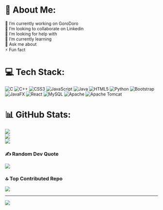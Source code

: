 # 💫 About Me:
🔭 I’m currently working on GoroDoro<br>👯 I’m looking to collaborate on Linkedin<br>🤝 I’m looking for help with <br>🌱 I’m currently learning<br>💬 Ask me about<br>⚡ Fun fact


# 💻 Tech Stack:
![C](https://img.shields.io/badge/c-%2300599C.svg?style=flat&logo=c&logoColor=white) ![C++](https://img.shields.io/badge/c++-%2300599C.svg?style=flat&logo=c%2B%2B&logoColor=white) ![CSS3](https://img.shields.io/badge/css3-%231572B6.svg?style=flat&logo=css3&logoColor=white) ![JavaScript](https://img.shields.io/badge/javascript-%23323330.svg?style=flat&logo=javascript&logoColor=%23F7DF1E) ![Java](https://img.shields.io/badge/java-%23ED8B00.svg?style=flat&logo=openjdk&logoColor=white) ![HTML5](https://img.shields.io/badge/html5-%23E34F26.svg?style=flat&logo=html5&logoColor=white) ![Python](https://img.shields.io/badge/python-3670A0?style=flat&logo=python&logoColor=ffdd54) ![Bootstrap](https://img.shields.io/badge/bootstrap-%238511FA.svg?style=flat&logo=bootstrap&logoColor=white) ![JavaFX](https://img.shields.io/badge/javafx-%23FF0000.svg?style=flat&logo=javafx&logoColor=white) ![React](https://img.shields.io/badge/react-%2320232a.svg?style=flat&logo=react&logoColor=%2361DAFB) ![MySQL](https://img.shields.io/badge/mysql-4479A1.svg?style=flat&logo=mysql&logoColor=white) ![Apache](https://img.shields.io/badge/apache-%23D42029.svg?style=flat&logo=apache&logoColor=white) ![Apache Tomcat](https://img.shields.io/badge/apache%20tomcat-%23F8DC75.svg?style=flat&logo=apache-tomcat&logoColor=black)
# 📊 GitHub Stats:
![](https://github-readme-stats.vercel.app/api?username=Gaurav4344&theme=merko&hide_border=false&include_all_commits=false&count_private=false)<br/>
![](https://github-readme-streak-stats.herokuapp.com/?user=Gaurav4344&theme=merko&hide_border=false)<br/>
![](https://github-readme-stats.vercel.app/api/top-langs/?username=Gaurav4344&theme=merko&hide_border=false&include_all_commits=false&count_private=false&layout=compact)

### ✍️ Random Dev Quote
![](https://quotes-github-readme.vercel.app/api?type=horizontal&theme=radical)

### 🔝 Top Contributed Repo
![](https://github-contributor-stats.vercel.app/api?username=Gaurav4344&limit=5&theme=dark&combine_all_yearly_contributions=true)

---
[![](https://visitcount.itsvg.in/api?id=Gaurav4344&icon=0&color=0)](https://visitcount.itsvg.in)

<!-- Proudly created with GPRM ( https://gprm.itsvg.in ) -->
